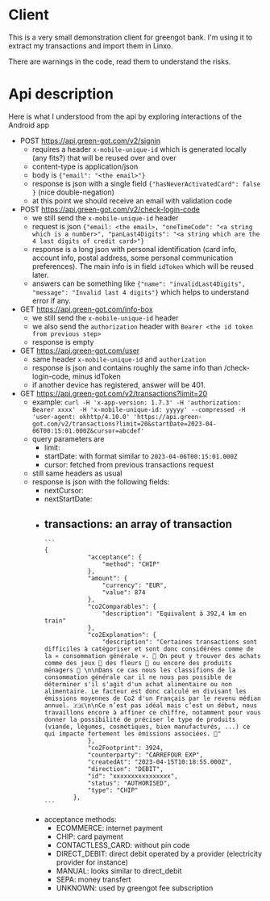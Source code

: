 # Client

This is a very small demonstration client for greengot bank.
I'm using it to extract my transactions and import them in Linxo.

There are warnings in the code, read them to understand the risks.

# Api description

Here is what I understood from the api by exploring interactions of the Android app

- POST https://api.green-got.com/v2/signin
	- requires a header `x-mobile-unique-id` which is generated locally (any fits?) that will be reused over and over
	- content-type is application/json
	- body is `{"email": "<the email>"}`
	- response is json with a single field `{"hasNeverActivatedCard": false }` (nice double-negation)
	- at this point we should receive an email with validation code
- POST https://api.green-got.com/v2/check-login-code
	- we still send the `x-mobile-unique-id` header
	- request is json `{"email: <the email>, "oneTimeCode": "<a string which is a number>", "panLast4Digits": "<a string which are the 4 last digits of credit card>"}`
	- response is a long json with personal identification (card info, account info, postal address, some personal communication preferences). The main info is in field `idToken` which will be reused later.
	- answers can be something like `{"name": "invalidLast4Digits", "message": "Invalid last 4 digits"}` which helps to understand error if any.
- GET https://api.green-got.com/info-box
	- we still send the `x-mobile-unique-id` header
	- we also send the `authorization` header with `Bearer <the id token from previous step>`
	- response is empty
- GET https://api.green-got.com/user
	- same header `x-mobile-unique-id` and `authorization`
	- response is json and contains roughly the same info than /check-login-code, minus idToken
	- if another device has registered, answer will be 401.
- GET https://api.green-got.com/v2/transactions?limit=20
	- example: `curl -H 'x-app-version: 1.7.3' -H 'authorization: Bearer xxxx' -H 'x-mobile-unique-id: yyyyy' --compressed -H 'user-agent: okhttp/4.10.0' 'https://api.green-got.com/v2/transactions?limit=20&startDate=2023-04-06T00:15:01.000Z&cursor=abcdef'`
	- query parameters are
		- limit: <int>
		- startDate: <a date> with format similar to `2023-04-06T00:15:01.000Z`
		- cursor: <a cursor> fetched from previous transactions request
	- still same headers as usual
	- response is json with the following fields:
		- nextCursor: <string>
		- nextStartDate: <date>
		- transactions: an array of transaction
			-
			  ```
			  {
			              "acceptance": {
			                  "method": "CHIP"
			              },
			              "amount": {
			                  "currency": "EUR",
			                  "value": 874
			              },
			              "co2Comparables": {
			                  "description": "Equivalent à 392,4 km en train"
			              },
			              "co2Explanation": {
			                  "description": "Certaines transactions sont difficiles à catégoriser et sont donc considérées comme de la « consommation générale ». 🤔 On peut y trouver des achats comme des jeux 🎲 des fleurs 💐 ou encore des produits ménagers 🧽 \n\nDans ce cas nous les classifions de la consommation générale car il ne nous pas possible de déterminer s'il s'agit d'un achat alimentaire ou non alimentaire. Le facteur est donc calculé en divisant les émissions moyennes de Co2 d'un Français par le revenu médian annuel. 🇫🇷\n\nCe n’est pas idéal mais c’est un début, nous travaillons encore à affiner ce chiffre, notamment pour vous donner la possibilité de préciser le type de produits (viande, légumes, cosmétiques, bien manufacturés, ...) ce qui impacte fortement les émissions associées. 💪"
			              },
			              "co2Footprint": 3924,
			              "counterparty": "CARREFOUR EXP",
			              "createdAt": "2023-04-15T10:18:55.000Z",
			              "direction": "DEBIT",
			              "id": "xxxxxxxxxxxxxxxx",
			              "status": "AUTHORISED",
			              "type": "CHIP"
			          },
			  ```
		- acceptance methods:
			- ECOMMERCE: internet payment
			- CHIP: card payment
			- CONTACTLESS_CARD: without pin code
			- DIRECT_DEBIT: direct debit operated by a provider (electricity provider for instance)
			- MANUAL: looks similar to direct_debit
			- SEPA: money transfert
			- UNKNOWN: used by greengot fee subscription

